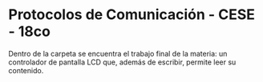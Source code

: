 # Protocolos de Comunicación - CESE - 18co
Dentro de la carpeta se encuentra el trabajo final de la materia: un controlador de pantalla LCD que, además de escribir, permite leer su contenido.

